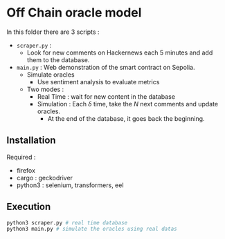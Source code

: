 # Off Chain oracle model

In this folder there are 3 scripts :
- ``scraper.py`` :
    - Look for new comments on Hackernews each 5 minutes and add them to the database.
- ``main.py`` : Web demonstration of the smart contract on Sepolia.
    - Simulate oracles
        - Use sentiment analysis to evaluate metrics
    - Two modes :
        - Real Time : wait for new content in the database
        - Simulation : Each $\delta$ time, take the $N$ next comments and update oracles.
            - At the end of the database, it goes back the beginning.

## Installation

Required : 
- firefox
- cargo : geckodriver
- python3 : selenium, transformers, eel

## Execution

```bash
python3 scraper.py # real time database
python3 main.py # simulate the oracles using real datas
```
